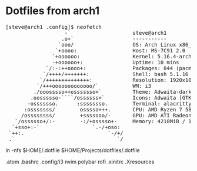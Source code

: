 # Dotfiles from arch1

<pre>
[steve@arch1 .config]$ neofetch
                   -`                    steve@arch1
                  .o+`                   -----------
                 `ooo/                   OS: Arch Linux x86_64
                `+oooo:                  Host: MS-7C91 2.0
               `+oooooo:                 Kernel: 5.16.4-arch1-1
               -+oooooo+:                Uptime: 10 mins
             `/:-:++oooo+:               Packages: 844 (pacman)
            `/++++/+++++++:              Shell: bash 5.1.16
           `/++++++++++++++:             Resolution: 1920x1080, 1920x1080
          `/+++ooooooooooooo/`           WM: i3
         ./ooosssso++osssssso+`          Theme: Adwaita-dark [GTK2], Adwaita [GTK3]
        .oossssso-````/ossssss+`         Icons: Adwaita [GTK2/3]
       -osssssso.      :ssssssso.        Terminal: alacritty
      :osssssss/        osssso+++.       CPU: AMD Ryzen 7 5800X (16) @ 3.800GHz
     /ossssssss/        +ssssooo/-       GPU: AMD ATI Radeon RX 5600 OEM/5600 XT / 5700/5700 XT
   `/ossssso+/:-        -:/+osssso+-     Memory: 4218MiB / 15985MiB
  `+sso+:-`                 `.-/+oso:
 `++:.                           `-/+/
 .`                                 `/
</pre>

ln -nfs $HOME/.dotfile $HOME/Projects/dotfiles/.dotfile

.atom
.bashrc
.config/i3 nvim polybar rofi
.xinitrc
.Xresources
